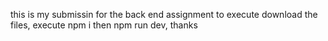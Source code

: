 this is my submissin for the back end assignment
to execute
download the files, execute npm i
then npm run dev, thanks

